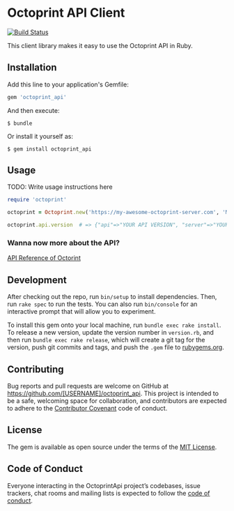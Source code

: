 # Octoprint API Client
[![Build Status](https://travis-ci.org/tobiasfeistmantl/octoprint-api-ruby.svg?branch=master)](https://travis-ci.org/tobiasfeistmantl/octoprint-api-ruby)

This client library makes it easy to use the Octoprint API in Ruby.

## Installation

Add this line to your application's Gemfile:

```ruby
gem 'octoprint_api'
```

And then execute:

    $ bundle

Or install it yourself as:

    $ gem install octoprint_api

## Usage

TODO: Write usage instructions here
```ruby
require 'octoprint'

octoprint = Octoprint.new('https://my-awesome-octoprint-server.com', 'MY_S3CURE_AP1_KEY')

octoprint.api.version  # => {"api"=>"YOUR API VERSION", "server"=>"YOUR SERVER VERSION"}
```

### Wanna now more about the API?
[API Reference of Octorint](http://docs.octoprint.org/en/master/api/index.html)

## Development

After checking out the repo, run `bin/setup` to install dependencies. Then, run `rake spec` to run the tests. You can also run `bin/console` for an interactive prompt that will allow you to experiment.

To install this gem onto your local machine, run `bundle exec rake install`. To release a new version, update the version number in `version.rb`, and then run `bundle exec rake release`, which will create a git tag for the version, push git commits and tags, and push the `.gem` file to [rubygems.org](https://rubygems.org).

## Contributing

Bug reports and pull requests are welcome on GitHub at https://github.com/[USERNAME]/octoprint_api. This project is intended to be a safe, welcoming space for collaboration, and contributors are expected to adhere to the [Contributor Covenant](http://contributor-covenant.org) code of conduct.

## License

The gem is available as open source under the terms of the [MIT License](https://opensource.org/licenses/MIT).

## Code of Conduct

Everyone interacting in the OctoprintApi project’s codebases, issue trackers, chat rooms and mailing lists is expected to follow the [code of conduct](https://github.com/[USERNAME]/octoprint_api/blob/master/CODE_OF_CONDUCT.md).
